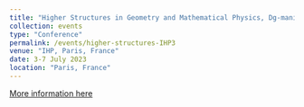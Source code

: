 ```yaml
---
title: "Higher Structures in Geometry and Mathematical Physics, Dg-manifolds in Geometry and Physics"
collection: events
type: "Conference"
permalink: /events/higher-structures-IHP3
venue: "IHP, Paris, France"
date: 3-7 July 2023
location: "Paris, France"
---
```


[More information here](https://indico.math.cnrs.fr/event/7885/)

